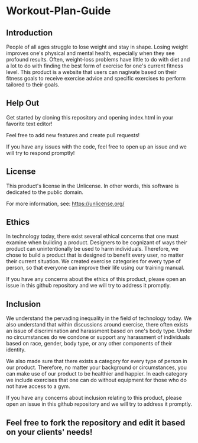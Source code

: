 # Workout-Plan-Guide
## Introduction
  People of all ages struggle to lose weight and stay in shape.  Losing weight improves one's physical and mental health, especially when they see profound results. Often, weight-loss problems have little to do with diet and a lot to do with finding the best form of exercise for one's current fitness level. This product is a website that users can nagivate based on their fitness goals to receive exercise advice and specific exercises to perform tailored to their goals.

## Help Out
Get started by cloning this repository and opening index.html in your favorite text editor!

Feel free to add new features and create pull requests!

If you have any issues with the code, feel free to open up an issue and we will try to respond promptly!

## License
This product's license in the Unlicense. In other words, this software is dedicated to the public domain.

For more information, see: https://unlicense.org/

## Ethics
In technology today, there exist several ethical concerns that one must examine when building a product. Designers to be cognizant of ways their product can unintentionally be used to harm individuals. Therefore, we chose to build a product that is designed to benefit every user, no matter their current situation. We created exercise categories for every type of person, so that everyone can improve their life using our training manual.

If you have any concerns about the ethics of this product, please open an issue in this github repository and we will try to address it promptly.

## Inclusion
We understand the pervading inequality in the field of technology today. We also understand that within discussions around exercise, there often exists an issue of discrimination and harassment based on one's body type. Under no circumstances do we condone or support any harassment of individuals based on race, gender, body type, or any other components of their identity.

We also made sure that there exists a category for every type of person in our product. Therefore, no matter your background or circumstances, you can make use of our product to be healthier and happier. In each category we include exercises that one can do without equipment for those who do not have access to a gym.

If you have any concerns about inclusion relating to this product, please open an issue in this github repository and we will try to address it promptly.

## Feel free to fork the repository and edit it based on your clients' needs!

